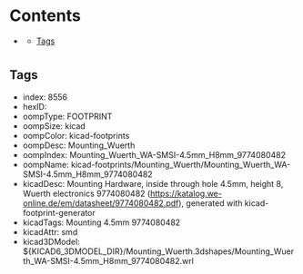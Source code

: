 



Contents
========

* [](#)
	* [Tags](#tags)

# 

## Tags

- index: 8556
- hexID: 
- oompType: FOOTPRINT
- oompSize: kicad
- oompColor: kicad-footprints
- oompDesc: Mounting_Wuerth
- oompIndex: Mounting_Wuerth_WA-SMSI-4.5mm_H8mm_9774080482
- oompName: kicad-footprints/Mounting_Wuerth/Mounting_Wuerth_WA-SMSI-4.5mm_H8mm_9774080482
- kicadDesc: Mounting Hardware, inside through hole 4.5mm, height 8, Wuerth electronics 9774080482 (https://katalog.we-online.de/em/datasheet/9774080482.pdf), generated with kicad-footprint-generator
- kicadTags: Mounting 4.5mm 9774080482
- kicadAttr: smd
- kicad3DModel: ${KICAD6_3DMODEL_DIR}/Mounting_Wuerth.3dshapes/Mounting_Wuerth_WA-SMSI-4.5mm_H8mm_9774080482.wrl
